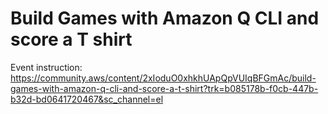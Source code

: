 # Build Games with Amazon Q CLI and score a T shirt

Event instruction: https://community.aws/content/2xIoduO0xhkhUApQpVUIqBFGmAc/build-games-with-amazon-q-cli-and-score-a-t-shirt?trk=b085178b-f0cb-447b-b32d-bd0641720467&sc_channel=el
